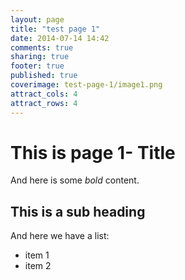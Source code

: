 ```yaml
---
layout: page
title: "test page 1"
date: 2014-07-14 14:42
comments: true
sharing: true
footer: true
published: true
coverimage: test-page-1/image1.png
attract_cols: 4
attract_rows: 4
---
```


# This is page 1- Title 

And here is some *bold* content.

## This is a sub heading
<!--more-->
And here we have a list:

* item 1
* item 2